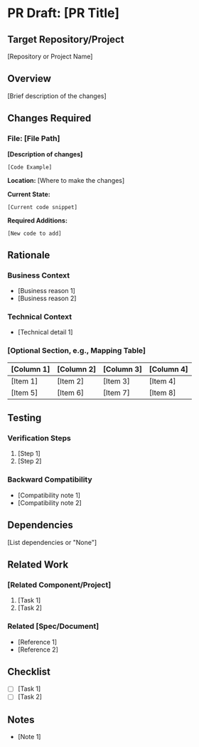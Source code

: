 # PR Draft: [PR Title]

## Target Repository/Project
[Repository or Project Name]

## Overview
[Brief description of the changes]

## Changes Required

### File: [File Path]

**[Description of changes]**

```[language]
[Code Example]
```

**Location:** [Where to make the changes]

**Current State:**
```[language]
[Current code snippet]
```

**Required Additions:**
```[language]
[New code to add]
```

## Rationale

### Business Context
- [Business reason 1]
- [Business reason 2]

### Technical Context
- [Technical detail 1]

### [Optional Section, e.g., Mapping Table]
| [Column 1] | [Column 2] | [Column 3] | [Column 4] |
|------------|------------|------------|------------|
| [Item 1]   | [Item 2]   | [Item 3]   | [Item 4]   |
| [Item 5]   | [Item 6]   | [Item 7]   | [Item 8]   |

## Testing

### Verification Steps
1. [Step 1]
2. [Step 2]

### Backward Compatibility
- [Compatibility note 1]
- [Compatibility note 2]

## Dependencies
[List dependencies or "None"]

## Related Work

### [Related Component/Project]
1. [Task 1]
2. [Task 2]

### Related [Spec/Document]
- [Reference 1]
- [Reference 2]

## Checklist

- [ ] [Task 1]
- [ ] [Task 2]

## Notes

- [Note 1]
